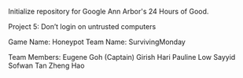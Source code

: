 Initialize repository for Google Ann Arbor's 24 Hours of Good.

Project 5: Don’t login on untrusted computers

Game Name: Honeypot
Team Name: SurvivingMonday

Team Members:
Eugene Goh (Captain)
Girish Hari
Pauline Low
Sayyid Sofwan
Tan Zheng Hao
